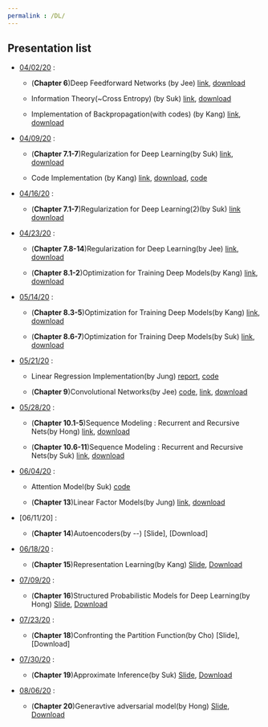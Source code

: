 ```yaml
---
permalink : /DL/
---
```


## Presentation list
  - [04/02/20](https://github.com/chunhyonho/GROUP_STUDY/tree/master/Deep_Learning1/20200402) : 
    - (**Chapter 6**)Deep Feedforward Networks (by Jee)
    [link](https://github.com/chunhyonho/GROUP_STUDY/blob/master/Deep_Learning1/20200402/%5B20200402%5DDeep%20Learning%20Chap%206%20f.pdf), 
    [download](https://github.com/chunhyonho/GROUP_STUDY/raw/master/Deep_Learning1/20200402/%5B20200402%5DDeep%20Learning%20Chap%206%20f.pdf)   
    
    - Information Theory(~Cross Entropy) (by Suk)
    [link](https://github.com/chunhyonho/GROUP_STUDY/blob/master/Deep_Learning1/20200402/%5B20200402%5DInformation_Theory.pdf), 
    [download](https://github.com/chunhyonho/GROUP_STUDY/raw/master/Deep_Learning1/20200402/%5B20200402%5DInformation_Theory.pdf)   
    
    - Implementation of Backpropagation(with codes) (by Kang)
    [link](https://github.com/chunhyonho/GROUP_STUDY/blob/master/Deep_Learning1/20200402/%5B20200402%5D개별연구_backprop.pdf), 
    [download](https://github.com/chunhyonho/GROUP_STUDY/raw/master/Deep_Learning1/20200402/%5B20200402%5D개별연구_backprop.pdf)   
    
- [04/09/20](https://github.com/chunhyonho/GROUP_STUDY/tree/master/Deep_Learning1/20200409) : 
  - (**Chapter 7.1-7**)Regularization for Deep Learning(by Suk)
  [link](https://github.com/chunhyonho/GROUP_STUDY/blob/master/Deep_Learning1/20200409/Regularization%20for%20deep%20learning.pdf), 
  [download](https://github.com/chunhyonho/GROUP_STUDY/raw/master/Deep_Learning1/20200409/Regularization%20for%20deep%20learning.pdf)   
  
  - Code Implementation (by Kang)
   [link](https://github.com/chunhyonho/GROUP_STUDY/blob/master/Deep_Learning1/20200409/0409_강남웅.pptx), 
  [download](https://github.com/chunhyonho/GROUP_STUDY/raw/master/Deep_Learning1/20200409/0409_강남웅.pptx),
  [code](https://github.com/chunhyonho/GROUP_STUDY/blob/master/Deep_Learning1/20200409/main.py)

  
 
- [04/16/20](https://github.com/chunhyonho/GROUP_STUDY/tree/master/Deep_Learning1/20200416) : 
  - (**Chapter 7.1-7**)Regularization for Deep Learning(2)(by Suk) 
  [link](https://github.com/chunhyonho/GROUP_STUDY/blob/master/Deep_Learning1/20200416/Regularization%20for%20deep%20learning(2).pdf)
  [download](https://github.com/chunhyonho/GROUP_STUDY/raw/master/Deep_Learning1/20200416/Regularization%20for%20deep%20learning(2).pdf)

- [04/23/20](https://github.com/chunhyonho/GROUP_STUDY/tree/master/Deep_Learning1/20200423) :
  - (**Chapter 7.8-14**)Regularization for Deep Learning(by Jee)
  [link](https://github.com/chunhyonho/GROUP_STUDY/blob/master/Deep_Learning1/20200423/deep%20learning%20chap%207.pdf),
  [download](https://github.com/chunhyonho/GROUP_STUDY/raw/master/Deep_Learning1/20200423/deep%20learning%20chap%207.pdf)
  
  - (**Chapter 8.1-2**)Optimization for Training Deep Models(by Kang)
  [link](https://github.com/chunhyonho/GROUP_STUDY/blob/master/Deep_Learning1/20200423/ch8.1-2%20Optimization%20for%20Training%20Deep%20Models.pdf),
  [download](https://github.com/chunhyonho/GROUP_STUDY/raw/master/Deep_Learning1/20200423/ch8.1-2%20Optimization%20for%20Training%20Deep%20Models.pdf)


- [05/14/20](https://github.com/chunhyonho/GROUP_STUDY/tree/master/Deep_Learning1/20200514) :
  - (**Chapter 8.3-5**)Optimization for Training Deep Models(by Kang)
  [link](https://github.com/chunhyonho/GROUP_STUDY/blob/master/Deep_Learning1/20200514/ch8.3-5%20Optimization%20for%20Training%20Deep%20Models.pdf),
  [download](https://github.com/chunhyonho/GROUP_STUDY/raw/master/Deep_Learning1/20200514/ch8.3-5%20Optimization%20for%20Training%20Deep%20Models.pdf)
  
  - (**Chapter 8.6-7**)Optimization for Training Deep Models(by Suk)
  [link](https://github.com/chunhyonho/GROUP_STUDY/blob/master/Deep_Learning1/20200514/optimization%20for%20training%20deep%20learning.pdf),
  [download](https://github.com/chunhyonho/GROUP_STUDY/raw/master/Deep_Learning1/20200514/optimization%20for%20training%20deep%20learning.pdf)

- [05/21/20](https://github.com/chunhyonho/GROUP_STUDY/tree/master/Deep%20Learning/20200521) :
  - Linear Regression Implementation(by Jung)
  [report](https://github.com/chunhyonho/GROUP_STUDY/blob/master/Deep%20Learning/20200521/Assignment%20Report%20PPT_20170604%20정지형.pdf),
  [code](https://github.com/chunhyonho/GROUP_STUDY/blob/master/Deep%20Learning/20200521/LinearRegression_OLS_GD(BGD)_MBGD_SGD_Final_with%20Stopping%20Criteria.py)
  
  - (**Chapter 9**)Convolutional Networks(by Jee)
  [code](https://github.com/chunhyonho/GROUP_STUDY/blob/master/Deep%20Learning/20200521/cnn.ipynb),
  [link](https://github.com/chunhyonho/GROUP_STUDY/blob/master/Deep%20Learning/20200521/cnn.pdf),
  [download](https://github.com/chunhyonho/GROUP_STUDY/raw/master/Deep%20Learning/20200521/cnn.pdf)
  

- [05/28/20](https://github.com/chunhyonho/GROUP_STUDY/tree/master/Deep_Learning1/20200514) :
  - (**Chapter 10.1-5**)Sequence Modeling : Recurrent and Recursive Nets(by Hong)
  [link](https://github.com/chunhyonho/GROUP_STUDY/blob/master/Deep%20Learning/20200528/Ch10.1-5%20(RNN).pdf),
  [download](https://github.com/chunhyonho/GROUP_STUDY/raw/master/Deep%20Learning/20200528/Ch10.1-5%20(RNN).pdf)
  
  - (**Chapter 10.6-11**)Sequence Modeling : Recurrent and Recursive Nets(by Suk)
  [link](https://github.com/chunhyonho/GROUP_STUDY/blob/master/Deep%20Learning/20200528/ch10.6%7E.pdf),
  [download](https://github.com/chunhyonho/GROUP_STUDY/raw/master/Deep%20Learning/20200528/ch10.6%7E.pdf)


- [06/04/20](https://github.com/chunhyonho/GROUP_STUDY/tree/master/Deep_Learning1/20200604) :
  - Attention Model(by Suk)
  [code](https://github.com/chunhyonho/GROUP_STUDY/blob/master/Deep%20Learning/20200604/Attention%20Model.ipynb)
  
  - (**Chapter 13**)Linear Factor Models(by Jung)
  [link](https://github.com/chunhyonho/GROUP_STUDY/blob/master/Deep%20Learning/20200604/Ch13.%20Linear%20Factor%20Models%20by%20Jihyeong%20Jung.pdf),
  [download](https://github.com/chunhyonho/GROUP_STUDY/raw/master/Deep%20Learning/20200604/Ch13.%20Linear%20Factor%20Models%20by%20Jihyeong%20Jung.pdf)


- [06/11/20] :
  - (**Chapter 14**)Autoencoders(by --)
  [Slide],
  [Download]


- [06/18/20](https://github.com/chunhyonho/GROUP_STUDY/tree/master/Deep%20Learning/20200618) :
  - (**Chapter 15**)Representation Learning(by Kang)
  [Slide](https://github.com/chunhyonho/GROUP_STUDY/blob/master/Deep%20Learning/20200618/Representation%20Learning.pdf),
  [Download](https://github.com/chunhyonho/GROUP_STUDY/raw/master/Deep%20Learning/20200618/Representation%20Learning.pdf)

- [07/09/20](https://github.com/chunhyonho/GROUP_STUDY/tree/master/Deep%20Learning/20200709) :
  - (**Chapter 16**)Structured Probabilistic Models for Deep Learning(by Hong)
  [Slide](https://github.com/chunhyonho/GROUP_STUDY/blob/master/Deep%20Learning/20200709/Ch16_graphical%20model.pptx),
  [Download](https://github.com/chunhyonho/GROUP_STUDY/blob/master/Deep%20Learning/20200709/Ch16_graphical%20model.pptx)
  
- [07/23/20](https://github.com/chunhyonho/GROUP_STUDY/tree/master/Deep%20Learning/20200709) :
  - (**Chapter 18**)Confronting the Partition Function(by Cho)
  [Slide],
  [Download]
 
- [07/30/20](https://github.com/chunhyonho/GROUP_STUDY/tree/master/Deep%20Learning/20200709) :
  - (**Chapter 19**)Approximate Inference(by Suk)
  [Slide](https://github.com/chunhyonho/GROUP_STUDY/blob/master/Deep%20Learning/20200730/Approximate%20inference.pdf),
  [Download](https://github.com/chunhyonho/GROUP_STUDY/raw/master/Deep%20Learning/20200730/Approximate%20inference.pdf)
  
- [08/06/20](https://github.com/chunhyonho/GROUP_STUDY/blob/master/Deep%20Learning/20200806) :
  - (**Chapter 20**)Generavtive adversarial model(by Hong)
  [Slide](https://github.com/chunhyonho/GROUP_STUDY/blob/master/Deep%20Learning/20200806/Generative%20adversarial%20network%20(GAN).pptx),
  [Download](https://github.com/chunhyonho/GROUP_STUDY/blob/master/Deep%20Learning/20200806/Generative%20adversarial%20network%20(GAN).pptx)
